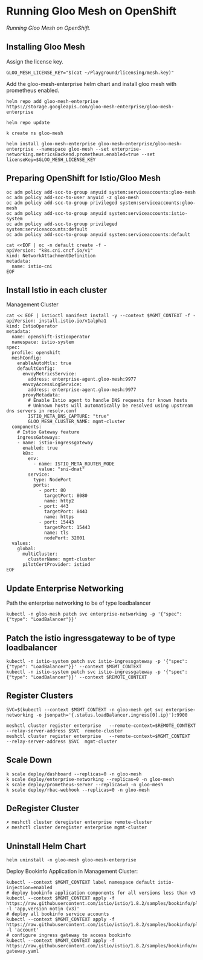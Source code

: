 # Running Gloo Mesh on OpenShift
_Running Gloo Mesh on OpenShift._



## Installing Gloo Mesh
Assign the license key.   
```
GLOO_MESH_LICENSE_KEY="$(cat ~/Playground/licensing/mesh.key)" 
```

Add the gloo-mesh-enterprise helm chart and install gloo mesh with prometheus enabled.  
```
helm repo add gloo-mesh-enterprise https://storage.googleapis.com/gloo-mesh-enterprise/gloo-mesh-enterprise  

helm repo update  

k create ns gloo-mesh  

helm install gloo-mesh-enterprise gloo-mesh-enterprise/gloo-mesh-enterprise --namespace gloo-mesh --set enterprise-networking.metricsBackend.prometheus.enabled=true --set licenseKey=$GLOO_MESH_LICENSE_KEY  
```

## Preparing OpenShift for Istio/Gloo Mesh
`oc adm policy add-scc-to-group anyuid system:serviceaccounts:gloo-mesh`  
`oc adm policy add-scc-to-user anyuid -z gloo-mesh`  
`oc adm policy add-scc-to-group privileged system:serviceaccounts:gloo-mesh`  
`oc adm policy add-scc-to-group anyuid system:serviceaccounts:istio-system`  
`oc adm policy add-scc-to-group privileged system:serviceaccounts:default`  
`oc adm policy add-scc-to-group anyuid system:serviceaccounts:default`  
```
cat <<EOF | oc -n default create -f -
apiVersion: "k8s.cni.cncf.io/v1"
kind: NetworkAttachmentDefinition
metadata:
  name: istio-cni
EOF
```  

<!-- ```
kind: SecurityContextConstraints
apiVersion: v1
metadata:
  name: scc-admin
allowPrivilegedContainer: true
runAsUser:
  type: RunAsAny
seLinuxContext:
  type: RunAsAny
fsGroup:
  type: RunAsAny
supplementalGroups:
  type: RunAsAny
users:
- cw-admin
groups:
- my-admin-group
``` -->

## Install Istio in each cluster

Management Cluster
```
cat << EOF | istioctl manifest install -y --context $MGMT_CONTEXT -f -
apiVersion: install.istio.io/v1alpha1
kind: IstioOperator
metadata:
  name: openshift-istiooperator
  namespace: istio-system
spec:
  profile: openshift
  meshConfig:
    enableAutoMtls: true
    defaultConfig:
      envoyMetricsService:
        address: enterprise-agent.gloo-mesh:9977
      envoyAccessLogService:
        address: enterprise-agent.gloo-mesh:9977
      proxyMetadata:
        # Enable Istio agent to handle DNS requests for known hosts
        # Unknown hosts will automatically be resolved using upstream dns servers in resolv.conf
        ISTIO_META_DNS_CAPTURE: "true"
        GLOO_MESH_CLUSTER_NAME: mgmt-cluster
  components:
    # Istio Gateway feature
    ingressGateways:
    - name: istio-ingressgateway
      enabled: true
      k8s:
        env:
          - name: ISTIO_META_ROUTER_MODE
            value: "sni-dnat"
        service:
          type: NodePort
          ports:
            - port: 80
              targetPort: 8080
              name: http2
            - port: 443
              targetPort: 8443
              name: https
            - port: 15443
              targetPort: 15443
              name: tls
              nodePort: 32001
  values:
    global:
      multiCluster:
        clusterName: mgmt-cluster
      pilotCertProvider: istiod
EOF
```

## Update Enterprise Networking
Path the enterprise networking to be of type loadbalancer
```
kubectl -n gloo-mesh patch svc enterprise-networking -p '{"spec": {"type": "LoadBalancer"}}' 
```  

## Patch the istio ingressgateway to be of type loadbalancer   
```
kubectl -n istio-system patch svc istio-ingressgateway -p '{"spec": {"type": "LoadBalancer"}}' --context $MGMT_CONTEXT
kubectl -n istio-system patch svc istio-ingressgateway -p '{"spec": {"type": "LoadBalancer"}}' --context $REMOTE_CONTEXT
```

## Register Clusters
```
SVC=$(kubectl --context $MGMT_CONTEXT -n gloo-mesh get svc enterprise-networking -o jsonpath='{.status.loadBalancer.ingress[0].ip}'):9900

meshctl cluster register enterprise   --remote-context=$REMOTE_CONTEXT   --relay-server-address $SVC  remote-cluster 
meshctl cluster register enterprise   --remote-context=$MGMT_CONTEXT   --relay-server-address $SVC  mgmt-cluster
```


## Scale Down
```
k scale deploy/dashboard --replicas=0 -n gloo-mesh 
k scale deploy/enterprise-networking --replicas=0 -n gloo-mesh 
k scale deploy/prometheus-server --replicas=0 -n gloo-mesh 
k scale deploy/rbac-webhook --replicas=0 -n gloo-mesh 
```



## DeRegister Cluster
```
✗ meshctl cluster deregister enterprise remote-cluster
✗ meshctl cluster deregister enterprise mgmt-cluster
```


## Uninstall Helm Chart 
```
helm uninstall -n gloo-mesh gloo-mesh-enterprise
```


Deploy Bookinfo Application in Management Cluster:  
```
kubectl --context $MGMT_CONTEXT label namespace default istio-injection=enabled
# deploy bookinfo application components for all versions less than v3
kubectl --context $MGMT_CONTEXT apply -f https://raw.githubusercontent.com/istio/istio/1.8.2/samples/bookinfo/platform/kube/bookinfo.yaml -l 'app,version notin (v3)'
# deploy all bookinfo service accounts
kubectl --context $MGMT_CONTEXT apply -f https://raw.githubusercontent.com/istio/istio/1.8.2/samples/bookinfo/platform/kube/bookinfo.yaml -l 'account'
# configure ingress gateway to access bookinfo
kubectl --context $MGMT_CONTEXT apply -f https://raw.githubusercontent.com/istio/istio/1.8.2/samples/bookinfo/networking/bookinfo-gateway.yaml
````